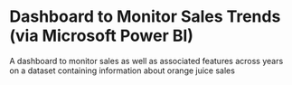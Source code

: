 # Dashboard to Monitor Sales Trends (via Microsoft Power BI)

A dashboard to monitor sales as well as associated features across years on a dataset containing information about orange juice sales

